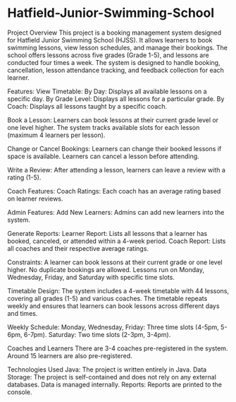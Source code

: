 # Hatfield-Junior-Swimming-School

Project Overview
This project is a booking management system designed for Hatfield Junior Swimming School (HJSS). It allows learners to book swimming lessons, view lesson schedules, and manage their bookings. The school offers lessons across five grades (Grade 1-5), and lessons are conducted four times a week. The system is designed to handle booking, cancellation, lesson attendance tracking, and feedback collection for each learner.

Features:
View Timetable:
By Day: Displays all available lessons on a specific day.
By Grade Level: Displays all lessons for a particular grade.
By Coach: Displays all lessons taught by a specific coach.

Book a Lesson:
Learners can book lessons at their current grade level or one level higher. 
The system tracks available slots for each lesson (maximum 4 learners per lesson). 

Change or Cancel Bookings:
Learners can change their booked lessons if space is available.
Learners can cancel a lesson before attending.

Write a Review:
After attending a lesson, learners can leave a review with a rating (1-5).

Coach Features:
Coach Ratings: Each coach has an average rating based on learner reviews.

Admin Features:
Add New Learners: Admins can add new learners into the system.

Generate Reports:
Learner Report: Lists all lessons that a learner has booked, canceled, or attended within a 4-week period.
Coach Report: Lists all coaches and their respective average ratings.

Constraints:
A learner can book lessons at their current grade or one level higher.
No duplicate bookings are allowed.
Lessons run on Monday, Wednesday, Friday, and Saturday with specific time slots.

Timetable Design: The system includes a 4-week timetable with 44 lessons, covering all grades (1-5) and various coaches. The timetable repeats weekly and ensures that learners can book lessons across different days and times.

Weekly Schedule:
Monday, Wednesday, Friday: Three time slots (4-5pm, 5-6pm, 6-7pm).
Saturday: Two time slots (2-3pm, 3-4pm).

Coaches and Learners
There are 3-4 coaches pre-registered in the system.
Around 15 learners are also pre-registered.

Technologies Used
Java: The project is written entirely in Java.
Data Storage: The project is self-contained and does not rely on any external databases. Data is managed internally.
Reports: Reports are printed to the console.
